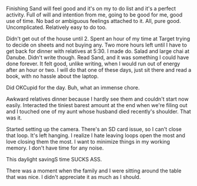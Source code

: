 Finishing Sand will feel good and it's on my to do list and it's a perfect activity. Full of will and intention from me, going to be good for me, good use of time. No bad or ambiguous feelings attached to it. All, pure good. Uncomplicated. Relatively easy to do too.

Didn't get out of the house until 2. Spent an hour of my time at Target trying to decide on sheets and not buying any. Two more hours left until I have to get back for dinner with relatives at 5:30. I made do. Salad and large chai at Danube. Didn't write though. Read Sand, and it was something I could have done forever. It felt good, unlike writing, when I would run out of energy after an hour or two. I will do that one of these days, just sit there and read a book, with no hassle about the laptop.

Did OKCupid for the day. Buh, what an immense chore.

Awkward relatives dinner because I hardly see them and couldn't start now easily. Interacted the tiniest barest amount at the end when we're filing out and I touched one of my aunt whose husband died recently's shoulder. That was it.

Started setting up the camera. There's an SD card issue, so I can't close that loop. It's left hanging. I realize I hate leaving loops open the most and love closing them the most. I want to minimize things in my working memory. I don't have time for any noise.

This daylight savingS time SUCKS ASS.

There was a moment when the family and I were sitting around the table that was nice. I didn't appreciate it as much as I should.
